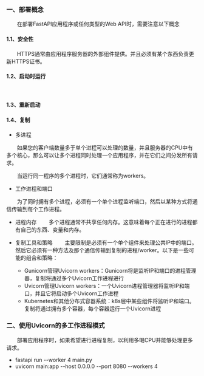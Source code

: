### 一、部署概念
&ensp;&ensp;&ensp;&ensp;在部署FastAPI应用程序或任何类型的Web API时，需要注意以下概念
#### 1.1、安全性
&ensp;&ensp;&ensp;&ensp;HTTPS通常由应用程序服务器的外部组件提供。并且必须有某个东西负责更新HTTPS证书。
#### 1.2、启动时运行
&ensp;&ensp;&ensp;&ensp;
#### 1.3、重新启动

#### 1.4、复制
- 多进程

&ensp;&ensp;&ensp;&ensp;如果您的客户端数量多于单个进程可以处理的数量，并且服务器的CPU中有多个核心，那么可以让多个进程同时处理一个应用程序，并在它们之间分发所有请求。

&ensp;&ensp;&ensp;&ensp;当运行同一程序的多个进程时，它们通常称为workers。
- 工作进程和端口

&ensp;&ensp;&ensp;&ensp;为了同时拥有多个进程，必须有一个单个进程监听端口，然后以某种方式将通信传输到每个工作进程。

- 进程内存
&ensp;&ensp;&ensp;&ensp;多个进程通常不共享任何内存。这意味着每个正在进行的进程都有自己的东西、变量和内存。

- 复制工具和策略
&ensp;&ensp;&ensp;&ensp;主要限制是必须有一个单个组件来处理公共IP中的端口。然后它必须有一种方法及那个通信传输到复制的进程/worker。以下是一些可能的组合和策略：

  - Gunicorn管理Uvicorn workers：Gunicorn将是监听IP和端口的进程管理器，复制将通过多个Uvicorn工作进程进行
  - Uvicorn管理Uvicorn workers：一个Uvicorn进程管理器将监听IP和端口，并且它将启动多个Uvicorn工作进程
  - Kubernetes和其他分布式容器系统：k8s层中某些组件将监听IP和端口。复制将通过拥有多个容器，每个容器运行一个Uvicorn进程

### 二、使用Uvicorn的多工作进程模式

&ensp;&ensp;&ensp;&ensp;部署应用程序时，如果希望进行进程复制，以利用多喝CPU并能够处理更多请求。
- fastapi run --worker 4 main.py
- uvicorn main:app --host 0.0.0.0 --port 8080 --workers 4